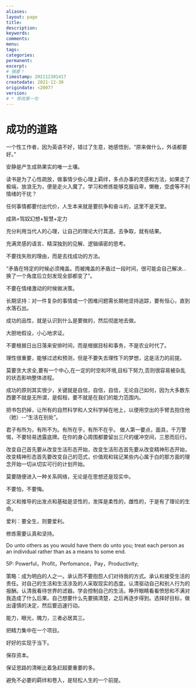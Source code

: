 ```yaml
---
aliases:
layout: page
title:
description:
keywords:
comments:
menu:
tags: 
categories:
permanent: 
excerpt:
# 摘要？
timestamp: 202112301417
createdate: 2021-12-30
origindate: <2007?
version:
# * 修改第一句 
---
```

# 成功的道路

 一个性工作者，因为英语不好，错过了生意，她感悟到，“原来做什么，外语都要好。”
 
 安静是产生成熟果实的唯一土壤。

 读书是为了心性疏放，做事情少些心理上羁绊，多点办事的灵感和方法，如果走了极端，放浪无为，便是走火入魔了。学习和修炼能够克服自卑，懒散，空虚等不利情绪的干扰？

任何事情都要付出代价，人生本来就是要抗争和奋斗的，这里不是天堂。  

成熟=驾奴幻想+智慧+定力

充分利用当代人的心理，让自己的理论大行其道。去争取，就有结果。

充满灵感的语言、精深独到的见解、逻辑缜密的思考。

  

不要找失败的理由，而是去找成功的方法。

“矛盾在特定的时候必须掩盖。而被掩盖的矛盾过一段时间，很可能会自己解决...换了一个角度后立刻发现全部都变了”。  

不要在情绪激动的时候做决策。  

长期坚持：对一件复杂的事情或一个困难问题需长期地坚持追踪，要有恒心，直到水落石出。  

成功的品性，就是认识到什么是要做的，然后彻底地去做。

大胆地假设，小心地求证。

不要根据日出日落来安排时间，而是根据目标和事务，不是农业时代了。  

理性很重要，能够过滤和预测，但是不要失去理性下的梦想，这是活力的前提。  

莫要贪大求全,要有一个中心,在一定的时空和环境,目标下努力,否则很容易被杂乱的状态影响整体进程。

成功的原则其实很少，关键就是自信，自信，自信，无论自己如何，因为大多数东西要不就是无所谓，是假相，要不就是在我们的能力范围内。  

把书包扔掉，让所有的自然科学和人文科学掉在地上，以便用空出的手臂去抱住他（她）--“生活在别处”。  

君子有所为，有所不为。有所在乎，有所不在乎。 做人第一要点，面具，千万警惕，不要轻易透露底牌。在你的身心周围都要留出三尺的缓冲空间，三思而后行。

改变自己首先要从改变生活形态开始，改变生活形态首先要从改变精神形态开始，改变精神形态首先要改变自己的范式，价值观和铭记某些内心属于白的那方面的理念开始一切从切实可行的计划开始。

莫要随便进入一种关系网络，无论是在思想还是现实中。

不要怕，不要悔。  

定义和推导的出发点和基础是坚性的，发挥是柔性的，雌性的，于是有了理论的生命。  

爱利：要全生，则要爱利。

修炼需要认真和坚持。

Do unto others as you would have them do unto you; treat each person as an individual rather than as a means to some end.

5P: Powerful，Profit，Perfomance，Pay，Productivity;  

策略：成为明白的人之一。承认而不要抱怨人们对待我的方式。承认和接受生活的责任。对自己的生活和生活涉及的人采取现实的态度。认清驱动自己和别人行为的报酬。认清我看待世界的滤器。学会控制自己的生活。睁开眼睛看看愤怒和不满对我造成了什么后果。自己想要什么先要搞清楚，之后再逐步得到。选择好目标，做出谨慎的决定，然后要迅速行动。

能力，眼光，魄力，三者必居其三。

把精力集中在一个项目。

好好的实现于当下。  

保存资本。

保证思路的清晰比着急赶超要重要的多。

避免不必要的羁绊和卷入，是轻松人生的一个前提。

